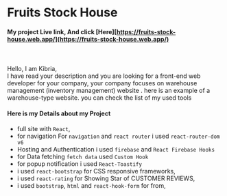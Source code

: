 # Fruits Stock House


#### My project Live link, And click [Here][https://fruits-stock-house.web.app/](https://fruits-stock-house.web.app/)


<br /><br />
Hello,
I am Kibria,
<br />
I have read your description and you are looking for a front-end web developer for your company, your company focuses on warehouse management (inventory management) website . here is an example of a warehouse-type website. you can check the list of my used tools
#### Here is my Details about my Project

- full site with `React`, 
- for navigation For `navigation` and `react router` i used `react-router-dom v6`
- Hosting and Authentication i used `firebase` and `React Firebase Hooks`
- for Data fetching `fetch data` used `Custom Hook`
- for popup notification i used `React-Toastify`
- i used `react-bootstrap` for CSS responsive frameworks,
- i used `react-rating` for Showing Star of CUSTOMER REVIEWS,
- i used `bootstrap`, `html` and `react-hook-form` for from,

